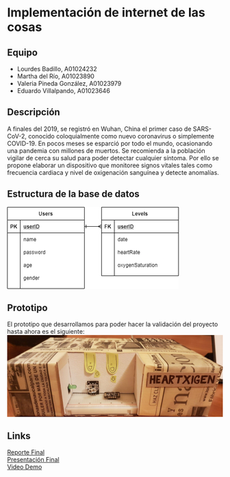 # Implementación de internet de las cosas
## Equipo
- Lourdes Badillo, A01024232
- Martha del Río, A01023890
- Valeria Pineda González, A01023979
- Eduardo Villalpando, A01023646

## Descripción
A finales del 2019, se registró en Wuhan, China el primer caso de SARS-CoV-2,
conocido coloquialmente como nuevo coronavirus o simplemente COVID-19. En pocos meses se esparció por todo el mundo, ocasionando una pandemia con millones de muertos. Se recomienda a la población vigilar de cerca su salud para poder detectar cualquier síntoma. Por ello se propone elaborar un dispositivo que monitoree signos vitales tales como
frecuencia cardiaca y nivel de oxigenación sanguínea y detecte anomalías.


## Estructura de la base de datos
![Diagrama de la estructura de datos](diagrama.png)

## Prototipo
El prototipo que desarrollamos para poder hacer la validación del proyecto hasta
ahora es el siguiente: 
![Nuestro prototipo](prototipo.png)

## Links
[Reporte Final](https://github.com/louloubadillo/Equipo_no_1_RetoIot/blob/master/reporte-final.pdf) <br>
[Presentación Final](https://github.com/louloubadillo/Equipo_no_1_RetoIot/blob/master/presentacion-final.pdf) <br>
[Video Demo](https://drive.google.com/file/d/1R83law_UAyPZw8W-DAwB0inEFGdTMzqJ/view?usp=sharing) 